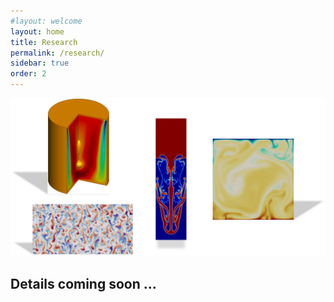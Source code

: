 ```yaml
---
#layout: welcome
layout: home
title: Research
permalink: /research/
sidebar: true
order: 2
---
```


 <img src="/assets/img/Research.png" usemap="#workmap">

 <map name="workmap">
  <area shape="rect" coords="90,0,275,250" href="/vorticity_dominated/">
  <area shape="rect" coords="375,50,475,375" href="/multiphase/">
  <area shape="rect" coords="60,275,325,475" href="/geophysical/">
  <area shape="rect" coords="530,100,745,325" href="/hpc/">
 </map>

## Details coming soon ...
